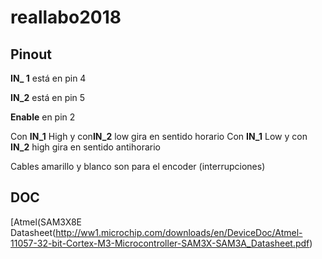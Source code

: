 # reallabo2018

## Pinout

**IN_ 1** está en pin 4

**IN_2** está en pin 5 

**Enable** en pin 2

Con **IN_1** High y con**IN_2** low gira en sentido horario
Con **IN_1** Low y con **IN_2** high gira en sentido antihorario

Cables amarillo y blanco son para el encoder (interrupciones)

## DOC
[Atmel(SAM3X8E Datasheet(http://ww1.microchip.com/downloads/en/DeviceDoc/Atmel-11057-32-bit-Cortex-M3-Microcontroller-SAM3X-SAM3A_Datasheet.pdf)
